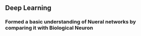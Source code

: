 ## Deep Learning 
### Formed a basic understanding of Nueral networks by comparing it with Biological Neuron